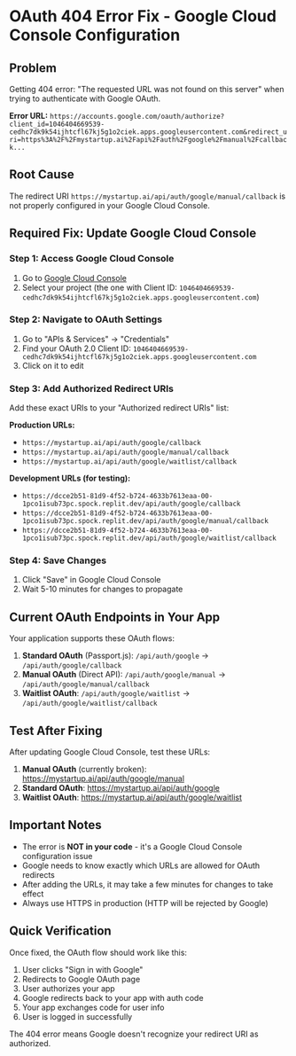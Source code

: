 # OAuth 404 Error Fix - Google Cloud Console Configuration

## Problem
Getting 404 error: "The requested URL was not found on this server" when trying to authenticate with Google OAuth.

**Error URL:** `https://accounts.google.com/oauth/authorize?client_id=1046404669539-cedhc7dk9k54ijhtcfl67kj5g1o2ciek.apps.googleusercontent.com&redirect_uri=https%3A%2F%2Fmystartup.ai%2Fapi%2Fauth%2Fgoogle%2Fmanual%2Fcallback...`

## Root Cause
The redirect URI `https://mystartup.ai/api/auth/google/manual/callback` is not properly configured in your Google Cloud Console.

## Required Fix: Update Google Cloud Console

### Step 1: Access Google Cloud Console
1. Go to [Google Cloud Console](https://console.cloud.google.com/)
2. Select your project (the one with Client ID: `1046404669539-cedhc7dk9k54ijhtcfl67kj5g1o2ciek.apps.googleusercontent.com`)

### Step 2: Navigate to OAuth Settings
1. Go to "APIs & Services" → "Credentials"
2. Find your OAuth 2.0 Client ID: `1046404669539-cedhc7dk9k54ijhtcfl67kj5g1o2ciek.apps.googleusercontent.com`
3. Click on it to edit

### Step 3: Add Authorized Redirect URIs
Add these exact URIs to your "Authorized redirect URIs" list:

**Production URLs:**
- `https://mystartup.ai/api/auth/google/callback`
- `https://mystartup.ai/api/auth/google/manual/callback`
- `https://mystartup.ai/api/auth/google/waitlist/callback`

**Development URLs (for testing):**
- `https://dcce2b51-81d9-4f52-b724-4633b7613eaa-00-1pco1isub73pc.spock.replit.dev/api/auth/google/callback`
- `https://dcce2b51-81d9-4f52-b724-4633b7613eaa-00-1pco1isub73pc.spock.replit.dev/api/auth/google/manual/callback`
- `https://dcce2b51-81d9-4f52-b724-4633b7613eaa-00-1pco1isub73pc.spock.replit.dev/api/auth/google/waitlist/callback`

### Step 4: Save Changes
1. Click "Save" in Google Cloud Console
2. Wait 5-10 minutes for changes to propagate

## Current OAuth Endpoints in Your App

Your application supports these OAuth flows:

1. **Standard OAuth** (Passport.js): `/api/auth/google` → `/api/auth/google/callback`
2. **Manual OAuth** (Direct API): `/api/auth/google/manual` → `/api/auth/google/manual/callback`
3. **Waitlist OAuth**: `/api/auth/google/waitlist` → `/api/auth/google/waitlist/callback`

## Test After Fixing

After updating Google Cloud Console, test these URLs:

1. **Manual OAuth** (currently broken): https://mystartup.ai/api/auth/google/manual
2. **Standard OAuth**: https://mystartup.ai/api/auth/google
3. **Waitlist OAuth**: https://mystartup.ai/api/auth/google/waitlist

## Important Notes

- The error is **NOT in your code** - it's a Google Cloud Console configuration issue
- Google needs to know exactly which URLs are allowed for OAuth redirects
- After adding the URLs, it may take a few minutes for changes to take effect
- Always use HTTPS in production (HTTP will be rejected by Google)

## Quick Verification

Once fixed, the OAuth flow should work like this:
1. User clicks "Sign in with Google"
2. Redirects to Google OAuth page
3. User authorizes your app
4. Google redirects back to your app with auth code
5. Your app exchanges code for user info
6. User is logged in successfully

The 404 error means Google doesn't recognize your redirect URI as authorized.